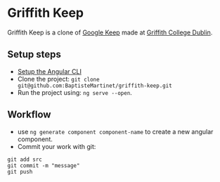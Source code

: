 # Griffith Keep

Griffith Keep is a clone of [Google Keep](https://keep.google.com) made at [Griffith College Dublin](https://www.griffith.ie/).

## Setup steps
 - [Setup the Angular CLI](https://angular.io/guide/setup-local)
 - Clone the project: `git clone git@github.com:BaptisteMartinet/griffith-keep.git`
 - Run the project using: `ng serve --open`.

## Workflow
 - use `ng generate component component-name` to create a new angular component.
 - Commit your work with git:
```
git add src
git commit -m "message"
git push
```
